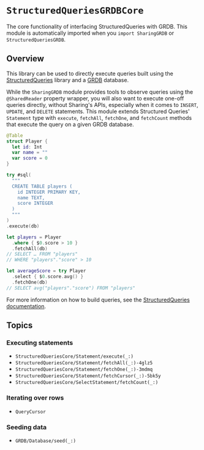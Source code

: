 # ``StructuredQueriesGRDBCore``

The core functionality of interfacing StructuredQueries with GRDB. This module is automatically
imported when you `import SharingGRDB` or `StructuredQueriesGRDB`.

## Overview

This library can be used to directly execute queries built using the [StructuredQueries][sq-gh]
library and a [GRDB][grdb-gh] database.

While the `SharingGRDB` module provides tools to observe queries using the `@SharedReader` property
wrapper, you will also want to execute one-off queries directly, without Sharing's APIs, especially
when it comes to `INSERT`, `UPDATE`, and `DELETE` statements. This module extends Structured
Queries' `Statement` type with `execute`, `fetchAll`, `fetchOne`, and `fetchCount` methods that
execute the query on a given GRDB database.

```swift
@Table
struct Player {
  let id: Int
  var name = ""
  var score = 0
}

try #sql(
  """
  CREATE TABLE players (
    id INTEGER PRIMARY KEY,
    name TEXT,
    score INTEGER
  )
  """
)
.execute(db)

let players = Player
  .where { $0.score > 10 }
  .fetchAll(db)
// SELECT … FROM "players"
// WHERE "players"."score" > 10

let averageScore = try Player
  .select { $0.score.avg() }
  .fetchOne(db)
// SELECT avg("players"."score") FROM "players"
```

For more information on how to build queries, see the [StructuredQueries documentation][sq-spi].

[sq-gh]: https://github.com/pointfreeco/swift-structured-queries
[sq-spi]: https://swiftpackageindex.com/pointfreeco/swift-structured-queries/~/documentation/structuredqueries
[grdb-gh]: https://github.com/groue/GRDB.swift

## Topics

### Executing statements

- ``StructuredQueriesCore/Statement/execute(_:)``
- ``StructuredQueriesCore/Statement/fetchAll(_:)-4glz5``
- ``StructuredQueriesCore/Statement/fetchOne(_:)-3mdmq``
- ``StructuredQueriesCore/Statement/fetchCursor(_:)-5bk5y``
- ``StructuredQueriesCore/SelectStatement/fetchCount(_:)``

### Iterating over rows

- ``QueryCursor``

### Seeding data

- ``GRDB/Database/seed(_:)``
